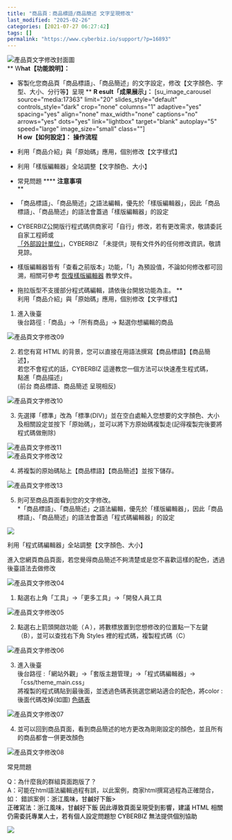 ```yaml
---
title: "商品頁：商品標語/商品簡述 文字呈現修改"
last_modified: "2025-02-26"
categories: [2021-07-27 06:27:42]
tags: []
permalink: "https://www.cyberbiz.io/support/?p=16893"
---
```


![產品頁文字修改封面圖](https://www.cyberbiz.io/support/wp-content/uploads/2021/07/產品頁文字修改封面圖.png)  
** W**hat【功能說明】：**

* 客製化您商品頁「商品標語」、「商品簡述」的文字設定，修改【文字顏色、字型、大小、分行等】呈現
** **R esult「成果展示」：** [su_image_carousel source="media:17363" limit="20"
slides_style="default" controls_style="dark" crop="none" columns="1"
adaptive="yes" spacing="yes" align="none" max_width="none" captions="no"
arrows="yes" dots="yes" link="lightbox" target="blank" autoplay="5"
speed="large" image_size="small" class=""]  
**H ow【如何設定】：** **操作流程**  


* 利用「商品介紹」與「原始碼」應用，個別修改【文字樣式】
* 利用「樣版編輯器」全站調整【文字顏色、大小】
* 常見問題
**** **注意事項**  
**

* 「商品標語」、「商品簡述」之語法編輯，優先於「樣版編輯器」，因此「商品標語」、「商品簡述」的語法會蓋過「樣版編輯器」的設定
* CYBERBIZ公開版行程式碼供商家可「自行」修改，若有更改需求，敬請委託自家工程師或  
[「外部設計單位」](https://docs.google.com/spreadsheets/d/1uvrqOE10xyMVPvUctgOw9HddT9wbty5ZCNnBQCpmlMI/edit?usp=sharing)，CYBERBIZ
「未提供」現有文件外的任何修改資訊，敬請見諒。

* 樣版編輯器皆有「查看之前版本」功能，「1」為預設值，不論如何修改都可回溯，相關可參考 [恢復樣版編輯器](https://www.cyberbiz.io/support/?p=16146) 教學文件。 
* 拖拉版型不支援部分程式碼編輯，請依後台開放功能為主。
**  
利用「商品介紹」與「原始碼」應用，個別修改【文字樣式】  


1. 進入後臺  
後台路徑 :「商品」→「所有商品」→ 點選你想編輯的商品  

![產品頁文字修改09](https://www.cyberbiz.io/support/wp-content/uploads/2021/07/產品頁文字修改09.png)

2. 若您有寫 HTML 的背景，您可以直接在用語法撰寫【商品標語】【商品簡述】，  
若您不會程式的話，CYBERBIZ 這邊教您一個方法可以快速產生程式碼，  
點進「商品描述」  
(前台 商品標語、商品簡述 呈現相反)  

![產品頁文字修改10](https://www.cyberbiz.io/support/wp-content/uploads/2021/07/產品頁文字修改10.png)

3. 先選擇「標準」改為「標準(DIV)」並在空白處輸入您想要的文字顏色、大小及相關設定並按下「原始碼」，並可以將下方原始碼複製走(記得複製完後要將程式碼做刪除)   

![產品頁文字修改11](https://www.cyberbiz.io/support/wp-content/uploads/2021/07/產品頁文字修改11.png)  
![產品頁文字修改12](https://www.cyberbiz.io/support/wp-content/uploads/2021/07/產品頁文字修改12.png)

4. 將複製的原始碼貼上【商品標語】【商品簡述】並按下儲存。  

![產品頁文字修改13](https://www.cyberbiz.io/support/wp-content/uploads/2021/07/產品頁文字修改13.png)

5. 則可至商品頁面看到您的文字修改。  
*「商品標語」、「商品簡述」之語法編輯，優先於「樣版編輯器」，因此「商品標語」、「商品簡述」的語法會蓋過「程式碼編輯器」的設定   

![](https://www.cyberbiz.io/support/wp-content/uploads/2021/07/產品頁文字修改14.png)

利用「程式碼編輯器」全站調整【文字顏色、大小】  

進入您網頁商品頁面，若您覺得商品簡述不夠清楚或是您不喜歡這樣的配色，透過後臺語法去做修改  

![產品頁文字修改04](https://www.cyberbiz.io/support/wp-content/uploads/2021/07/產品頁文字修改04.png)  


1. 點選右上角「工具」→「更多工具」→「開發人員工具  

![產品頁文字修改05](https://www.cyberbiz.io/support/wp-content/uploads/2021/07/產品頁文字修改05.png)

2. 點選右上箭頭開啟功能（Ａ），將數標放置到您想修改的位置點一下左鍵（B），並可以查找右下角 Styles 裡的程式碼，複製程式碼（C）   

![產品頁文字修改06](https://www.cyberbiz.io/support/wp-content/uploads/2021/07/產品頁文字修改06.png)

3. 進入後臺  
後台路徑 :「網站外觀」→「套版主題管理」→「程式碼編輯器」→「css/theme_main.css」  
將複製的程式碼貼到最後面，並透過色碼表挑選您網站適合的配色，將color : 後面代碼改掉(如圖)
[色碼表](https://www.ifreesite.com/color/)  

![產品頁文字修改07](https://www.cyberbiz.io/support/wp-content/uploads/2021/07/產品頁文字修改07.png)

4. 並可以回到商品頁面，看到商品簡述的地方更改為剛剛設定的顏色，並且所有的商品都會一併更改顏色  

![產品頁文字修改08](https://www.cyberbiz.io/support/wp-content/uploads/2021/07/產品頁文字修改08.png)



常見問題  

Q：為什麼我的群組頁面跑版了？  
A：可能在html語法編輯過程有誤，以此案例，商家html撰寫過程為正確閉合，如： 錯誤案例：<span
style="color:black;">浙江風味，甘鹹好下飯>  
正確寫法：<span style="color:black;">浙江風味，甘鹹好下飯</span> 因此導致頁面呈現受到影響，建議 HTML
相關仍需委託專業人士，若有個人設定問題恕 CYBERBIZ 無法提供個別協助  

![](https://www.cyberbiz.io/support/wp-content/uploads/2021/12/常見問題跑版.png)  


